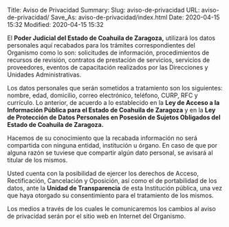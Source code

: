 Title: Aviso de Privacidad
Summary:
Slug: aviso-de-privacidad
URL: aviso-de-privacidad/
Save_As: aviso-de-privacidad/index.html
Date: 2020-04-15 15:32
Modified: 2020-04-15 15:32


El **Poder Judicial del Estado de Coahuila de Zaragoza,** utilizará los datos
personales aquí recabados para los trámites correspondientes del Organismo como
lo son: solicitudes de información, procedimientos de recursos de revisión,
contratos de prestación de servicios, servicios de proveedores, eventos de
capacitación realizados por las Direcciones y Unidades Administrativas.

Los datos personales que serán sometidos a tratamiento son los siguientes:
nombre, edad, domicilio, correo electrónico, teléfono, CURP, RFC y currículo. Lo
anterior, de acuerdo a lo establecido en la **Ley de Acceso a la Información
Pública para el Estado de Coahuila de Zaragoza** y en la **Ley de Protección de
Datos Personales en Posesión de Sujetos Obligados del Estado de Coahuila de
Zaragoza.**

Hacemos de su conocimiento que la recabada información no será compartida con
ninguna entidad, institución u órgano. En caso de que por alguna razón se
tuviese que compartir algún dato personal, se avisará al titular de los mismos.

Usted cuenta con la posibilidad de ejercer los derechos de Acceso,
Rectificación, Cancelación y Oposición, así como el de portabilidad de los
datos, ante la **Unidad de Transparencia** de esta Institución pública,
una vez que haya otorgado su consentimiento para
el tratamiento de los mismos.

Los medios a través de los cuales le comunicaremos los cambios al aviso de
privacidad serán por el sitio web en Internet del Organismo.
